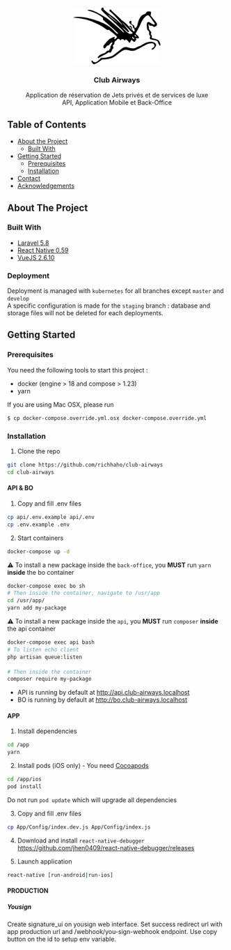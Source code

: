 <!-- PROJECT SHIELDS -->
<!-- [![Build Status][build-shield]]() -->
<!-- [![MIT License][license-shield]][license-url] -->
<!-- [![LinkedIn][linkedin-shield]][linkedin-url] -->



<!-- PROJECT LOGO -->
<br />
<div align="center">
  <a href="https://github.com/richhaho/club-airways">
    <img src="logo.png" alt="Logo" width="200" height="130">
  </a>

  <h3 align="center">Club Airways</h3>

  <p align="center">
    Application de réservation de Jets privés et de services de luxe
    <br />
    API, Application Mobile et Back-Office
  </p>
</div>



<!-- TABLE OF CONTENTS -->
## Table of Contents

* [About the Project](#about-the-project)
  * [Built With](#built-with)
* [Getting Started](#getting-started)
  * [Prerequisites](#prerequisites)
  * [Installation](#installation)
* [Contact](#contact)
* [Acknowledgements](#acknowledgements)



<!-- ABOUT THE PROJECT -->
## About The Project

### Built With

* [Laravel 5.8](https://laravel.com)
* [React Native 0.59](https://facebook.github.io/react-native/)
* [VueJS 2.6.10](https://github.com/vuejs/vue)

### Deployment

Deployment is managed with `kubernetes` for all branches except `master` and `develop`  
A specific configuration is made for the `staging` branch : database and storage files will not be deleted for each deployments.


<!-- GETTING STARTED -->
## Getting Started


### Prerequisites

You need the following tools to start this project :
* docker (engine > 18 and compose > 1.23) 
* yarn 

If you are using Mac OSX, please run
```sh
$ cp docker-compose.override.yml.osx docker-compose.override.yml
```

### Installation

1. Clone the repo
```sh
git clone https://github.com/richhaho/club-airways
cd club-airways
```

#### API & BO

1. Copy and fill .env files
```sh
cp api/.env.example api/.env
cp .env.example .env
```

2. Start containers
```sh
docker-compose up -d
```

:warning:
To install a new package inside the `back-office`, you **MUST** run `yarn` **inside** the bo container

```sh
docker-compose exec bo sh
# Then inside the container, navigate to /usr/app
cd /usr/app/
yarn add my-package
```

:warning:
To install a new package inside the `api`, you **MUST** run `composer` **inside** the api container

```sh
docker-compose exec api bash
# To listen echo client
php artisan queue:listen

# Then inside the container
composer require my-package
```
  
* API is running by default at http://api.club-airways.localhost
* BO is running by default at http://bo.club-airways.localhost

#### APP

1. Install dependencies
```sh
cd /app
yarn
```

2. Install pods (iOS only) - You need [Cocoapods](https://cocoapods.org/)
```sh
cd /app/ios
pod install
```
Do not run `pod update` which will upgrade all dependencies

3. Copy and fill .env files
```sh
cp App/Config/index.dev.js App/Config/index.js
```

4. Download and install `react-native-debugger`  
https://github.com/jhen0409/react-native-debugger/releases

5. Launch application
```sh
react-native [run-android|run-ios]
```

#### PRODUCTION

##### Yousign
Create signature_ui on yousign web interface.
Set success redirect url with app production url and /webhook/you-sign-webhook endpoint.
Use copy button on the id to setup env variable.

 


<!-- MARKDOWN LINKS & IMAGES -->
[build-shield]: https://img.shields.io/badge/build-passing-brightgreen.svg?style=flat-square
[contributors-shield]: https://img.shields.io/badge/contributors-1-orange.svg?style=flat-square
[license-shield]: https://img.shields.io/badge/license-MIT-blue.svg?style=flat-square
[license-url]: https://choosealicense.com/licenses/mit
[linkedin-shield]: https://img.shields.io/badge/-LinkedIn-black.svg?style=flat-square&logo=linkedin&colorB=555
[linkedin-url]: https://linkedin.com/in/othneildrew
[product-screenshot]: https://raw.githubusercontent.com/othneildrew/Best-README-Template/master/screenshot.png
